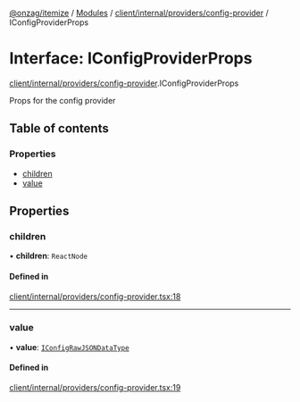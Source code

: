[@onzag/itemize](../README.md) / [Modules](../modules.md) / [client/internal/providers/config-provider](../modules/client_internal_providers_config_provider.md) / IConfigProviderProps

# Interface: IConfigProviderProps

[client/internal/providers/config-provider](../modules/client_internal_providers_config_provider.md).IConfigProviderProps

Props for the config provider

## Table of contents

### Properties

- [children](client_internal_providers_config_provider.IConfigProviderProps.md#children)
- [value](client_internal_providers_config_provider.IConfigProviderProps.md#value)

## Properties

### children

• **children**: `ReactNode`

#### Defined in

[client/internal/providers/config-provider.tsx:18](https://github.com/onzag/itemize/blob/5c2808d3/client/internal/providers/config-provider.tsx#L18)

___

### value

• **value**: [`IConfigRawJSONDataType`](config.IConfigRawJSONDataType.md)

#### Defined in

[client/internal/providers/config-provider.tsx:19](https://github.com/onzag/itemize/blob/5c2808d3/client/internal/providers/config-provider.tsx#L19)

